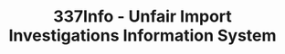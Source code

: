 ---
bigquery: https://console.cloud.google.com/bigquery?p=patents-public-data&d=usitc_investigations&page=dataset&project=sheets-management-319211
citation: US International Trade Commission 337Info Unfair Import Investigations Information
  System
contributors: US International Trade Comission
cost: None
description: US International Trade Commission 337Info Unfair Import Investigations
  Information System contains data on investigations done under Section 337. Section
  337 declares the infringement of certain statutory intellectual property rights
  and other forms of unfair competition in import trade to be unlawful practices.
  Most Section 337 investigations involve allegations of patent or registered trademark
  infringement.
documentation: FAQ and tutorial available on the site
last_edit: 04/07/2022, 20:44:02
location: https://pubapps2.usitc.gov/337external/
maintained_by: US International Trade Comission
schema_fields:
- teoProceedingInvolved
- gcAttorney
- actualStartDateEvidHear
- cafcAppeals
- markmanHearing
- scheduledStartDateEvidHear
- ouiiParticipation
- currentStatus
- title
- id
- finalIdOnViolationDue
- patentNumbers
- finalDetViolation
- publication_number
- targetDate
- investigationType
- actualEndDateEvidHear
- patentNumber
- teoIdDueDate
- internalRemand
- dateCreated
- invUnfairAct
- trademarkNumbers
- teoReliefGranted
- docketNo
- ouiiAttorney
- htsNumbers
- finalDetNoViolation
- dateComplaintFiled
- investigationNo
- investigationTermDate
- dateOfPublicationFrNotice
- copyrightNumbers
- lastUpdated
- endDateMarkmanHearing
- issueDateOtherNonFinal
- complainant
- aljAssigned
- finalIdOnViolationIssue
- scheduledEndDateEvidHear
- currentActiveALJ
- teoIdIssueDate
- startDateMarkmanHearing
- respondent
shortname: unfair_import_investigations
tags:
- import
- legal
- trade
timeframe: 2008-2021 (prior to 2008 downloadable as a JSON file)
title: 337Info - Unfair Import Investigations Information System
uuid: 2721f5ec-e599-4890-9265-9706719fc71e
---
